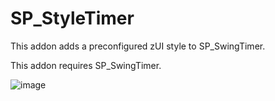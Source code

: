 # SP_StyleTimer
This addon adds a preconfigured zUI style to SP_SwingTimer.

This addon requires SP_SwingTimer.

![image](https://github.com/GryllsAddons/SP_StyleTimer/assets/107083057/10ea85df-ed88-4a4b-9ce0-451db584447b)

